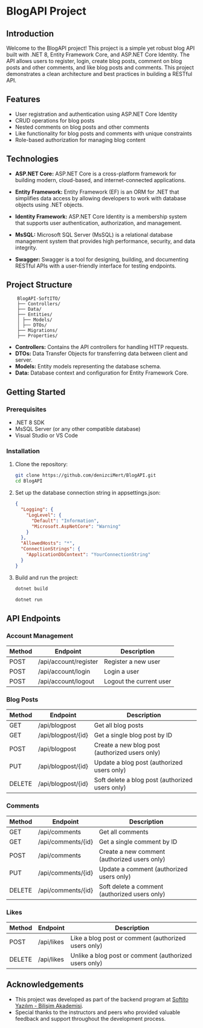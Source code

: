 ﻿# BlogAPI Project

## Introduction

Welcome to the BlogAPI project! This project is a simple yet robust blog API built with .NET 8, Entity Framework Core, and ASP.NET Core Identity.
The API allows users to register, login, create blog posts, comment on blog posts and other comments, and like blog posts and comments.
This project demonstrates a clean architecture and best practices in building a RESTful API.

## Features

- User registration and authentication using ASP.NET Core Identity
- CRUD operations for blog posts
- Nested comments on blog posts and other comments
- Like functionality for blog posts and comments with unique constraints
- Role-based authorization for managing blog content

## Technologies

- **ASP.NET Core:** ASP.NET Core is a cross-platform framework for building modern, cloud-based, and internet-connected applications.

- **Entity Framework:** Entity Framework (EF) is an ORM for .NET that simplifies data access by allowing developers to work with database objects using .NET objects.

- **Identity Framework:** ASP.NET Core Identity is a membership system that supports user authentication, authorization, and management.

- **MsSQL:** Microsoft SQL Server (MsSQL) is a relational database management system that provides high performance, security, and data integrity.

- **Swagger:** Swagger is a tool for designing, building, and documenting RESTful APIs with a user-friendly interface for testing endpoints.

## Project Structure

```maths
    BlogAPI-SoftITO/
    ├── Controllers/
    ├── Data/
    ├── Entities/
    │ ├── Models/
    │ ├── DTOs/
    ├── Migrations/
    ├── Properties/
```

- **Controllers:** Contains the API controllers for handling HTTP requests.
- **DTOs:** Data Transfer Objects for transferring data between client and server.
- **Models:** Entity models representing the database schema.
- **Data:** Database context and configuration for Entity Framework Core.

## Getting Started

### Prerequisites

- .NET 8 SDK
- MsSQL Server (or any other compatible database)
- Visual Studio or VS Code

### Installation

1. Clone the repository:

   ```bash
   git clone https://github.com/denizciMert/BlogAPI.git
   cd BlogAPI
   ```

2. Set up the database connection string in appsettings.json:

   ```json
   {
     "Logging": {
       "LogLevel": {
         "Default": "Information",
         "Microsoft.AspNetCore": "Warning"
       }
     },
     "AllowedHosts": "*",
     "ConnectionStrings": {
       "ApplicationDbContext": "YourConnectionString"
     }
   }
   ```

3. Build and run the project:

   ```bash
   dotnet build
   ```

   ```bash
   dotnet run
   ```

## API Endpoints

### Account Management

<table>
<thead>
<tr>
<th>Method</th>
<th>Endpoint</th>
<th>Description</th>
</tr>
</thead>
<tbody>
<tr>
<td>POST</td>
<td>/api/account/register</td>
<td>Register a new user</td>
</tr>
<tr>
<td>POST</td>
<td>/api/account/login</td>
<td>Login a user</td>
</tr>
<tr>
<td>POST</td>
<td>/api/account/logout</td>
<td>Logout the current user</td>
</tr>
</tbody>
</table>

### Blog Posts

<table>
<thead>
<tr>
<th>Method</th>
<th>Endpoint</th>
<th>Description</th>
</tr>
</thead>
<tbody>
<tr>
<td>GET</td>
<td>/api/blogpost</td>
<td>Get all blog posts</td>
</tr>
<tr>
<td>GET</td>
<td>/api/blogpost/{id}</td>
<td>Get a single blog post by ID</td>
</tr>
<tr>
<td>POST</td>
<td>/api/blogpost</td>
<td>Create a new blog post (authorized users only)</td>
</tr>
<tr>
<td>PUT</td>
<td>/api/blogpost/{id}</td>
<td>Update a blog post (authorized users only)</td>
</tr>
<tr>
<td>DELETE</td>
<td>/api/blogpost/{id}</td>
<td>Soft delete a blog post (authorized users only)</td>
</tr>
</tbody>
</table>

### Comments

<table>
<thead>
<tr>
<th>Method</th>
<th>Endpoint</th>
<th>Description</th>
</tr>
</thead>
<tbody>
<tr>
<td>GET</td>
<td>/api/comments</td>
<td>Get all comments</td>
</tr>
<tr>
<td>GET</td>
<td>/api/comments/{id}</td>
<td>Get a single comment by ID</td>
</tr>
<tr>
<td>POST</td>
<td>/api/comments</td>
<td>Create a new comment (authorized users only)</td>
</tr>
<tr>
<td>PUT</td>
<td>/api/comments/{id}</td>
<td>Update a comment (authorized users only)</td>
</tr>
<tr>
<td>DELETE</td>
<td>/api/comments/{id}</td>
<td>Soft delete a comment (authorized users only)</td>
</tr>
</tbody>
</table>

### Likes

<table>
<thead>
<tr>
<th>Method</th>
<th>Endpoint</th>
<th>Description</th>
</tr>
</thead>
<tbody>
<tr>
<td>POST</td>
<td>/api/likes</td>
<td>Like a blog post or comment (authorized users only)</td>
</tr>
<tr>
<td>DELETE</td>
<td>/api/likes</td>
<td>Unlike a blog post or comment (authorized users only)</td>
</tr>
</tbody>
</table>

## Acknowledgements

- This project was developed as part of the backend program at <a href="https://softito.com.tr/index.php" rel="nofollow">Softito Yazılım - Bilişim Akademisi</a>.
- Special thanks to the instructors and peers who provided valuable feedback and support throughout the development process.
